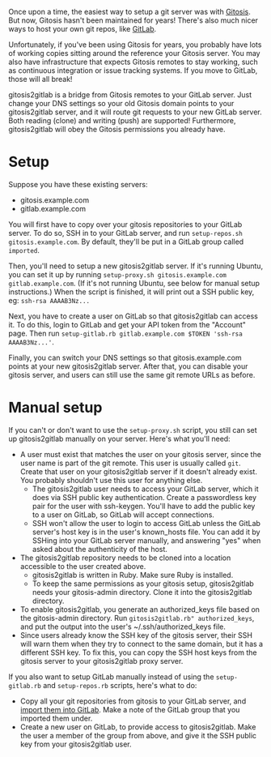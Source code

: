 Once upon a time, the easiest way to setup a git server was with [Gitosis](http://git-scm.com/book/en/v1/Git-on-the-Server-Gitosis). But now, Gitosis hasn't been maintained for years! There's also much nicer ways to host  your own git repos, like [GitLab](https://about.gitlab.com/).

Unfortunately, if you've been using Gitosis for years, you probably have lots of working copies sitting around the reference your Gitosis server. You may also have infrastructure that expects Gitosis remotes to stay working, such as continuous integration or issue tracking systems. If you move to GitLab, those will all break!

gitosis2gitlab is a bridge from Gitosis remotes to your GitLab server. Just change your DNS settings so your old Gitosis domain points to your gitosis2gitlab server, and it will route git requests to your new GitLab server. Both reading (clone) and writing (push) are supported! Furthermore, gitosis2gitlab will obey the Gitosis permissions you already have.

Setup
=====

Suppose you have these existing servers:
* gitosis.example.com
* gitlab.example.com

You will first have to copy over your gitosis repositories to your GitLab server. To do so, SSH in to your GitLab server, and run ```setup-repos.sh gitosis.example.com```. By default, they'll be put in a GitLab group called ```imported```.

Then, you'll need to setup a new gitosis2gitlab server. If it's running Ubuntu, you can set it up by running ```setup-proxy.sh gitosis.example.com gitlab.example.com```. (If it's not running Ubuntu, see below for manual setup instructions.) When the script is finished, it will print out a SSH public key, eg: ```ssh-rsa AAAAB3Nz...```

Next, you have to create a user on GitLab so that gitosis2gitlab can access it. To do this, login to GitLab and get your API token from the "Account" page. Then run ```setup-gitlab.rb gitlab.example.com $TOKEN 'ssh-rsa AAAAB3Nz...'```.

Finally, you can switch your DNS settings so that gitosis.example.com points at your new gitosis2gitlab server. After that, you can disable your gitosis server, and users can still use the same git remote URLs as before.

Manual setup
============

If you can't or don't want to use the ```setup-proxy.sh``` script, you still can set up gitosis2gitlab manually on your server. Here's what you'll need:

* A user must exist that matches the user on your gitosis server, since the user name is part of the git remote. This user is usually called ```git```. Create that user on your gitosis2gitlab server if it doesn't already exist. You probably shouldn't use this user for anything else.
  * The gitosis2gitlab user needs to access your GitLab server, which it does via SSH public key authentication. Create a passwordless key pair for the user with ssh-keygen. You'll have to add the public key to a user on GitLab, so GitLab will accept connections.
  * SSH won't allow the user to login to access GitLab unless the GitLab server's host key is in the user's known_hosts file. You can add it by SSHing into your GitLab server manually, and answering "yes" when asked about the authenticity of the host.
* The gitosis2gitlab repository needs to be cloned into a location accessible to the user created above.
  * gitosis2gitlab is written in Ruby. Make sure Ruby is installed.
  * To keep the same permissions as your gitosis setup, gitosis2gitlab needs your gitosis-admin directory. Clone it into the gitosis2gitlab directory.
* To enable gitosis2gitlab, you generate an authorized_keys file based on the gitosis-admin directory. Run ```gitosis2gitlab.rb" authorized_keys```, and put the output into the user's ~/.ssh/authorized_keys file.
* Since users already know the SSH key of the gitosis server, their SSH will warn them when they try to connect to the same domain, but it has a different SSH key. To fix this, you can copy the SSH host keys from the gitosis server to your gitosis2gitlab proxy server.

If you also want to setup GitLab manually instead of using the ```setup-gitlab.rb``` and ```setup-repos.rb``` scripts, here's what to do:

* Copy all your git repositories from gitosis to your GitLab server, and [import them into GitLab](https://gitlab.com/gitlab-org/gitlab-ce/blob/master/doc/raketasks/import.md). Make a note of the GitLab group that you imported them under.
* Create a new user on GitLab, to provide access to gitosis2gitlab. Make the user a member of the group from above, and give it the SSH public key from your gitosis2gitlab user.
